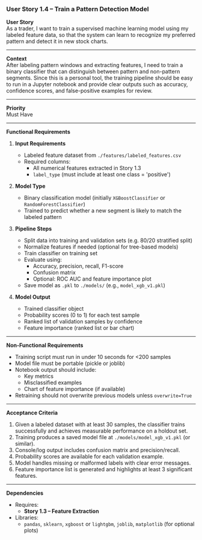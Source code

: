 ### User Story 1.4 – Train a Pattern Detection Model

**User Story**  
As a trader, I want to train a supervised machine learning model using my labeled feature data, so that the system can learn to recognize my preferred pattern and detect it in new stock charts.

---

**Context**  
After labeling pattern windows and extracting features, I need to train a binary classifier that can distinguish between pattern and non-pattern segments. Since this is a personal tool, the training pipeline should be easy to run in a Jupyter notebook and provide clear outputs such as accuracy, confidence scores, and false-positive examples for review.

---

**Priority**  
Must Have

---

**Functional Requirements**

1. **Input Requirements**
   - Labeled feature dataset from `./features/labeled_features.csv`
   - Required columns:
     - All numerical features extracted in Story 1.3
     - `label_type` (must include at least one class = 'positive')

2. **Model Type**
   - Binary classification model (initially `XGBoostClassifier` or `RandomForestClassifier`)
   - Trained to predict whether a new segment is likely to match the labeled pattern

3. **Pipeline Steps**
   - Split data into training and validation sets (e.g. 80/20 stratified split)
   - Normalize features if needed (optional for tree-based models)
   - Train classifier on training set
   - Evaluate using:
     - Accuracy, precision, recall, F1-score
     - Confusion matrix
     - Optional: ROC AUC and feature importance plot
   - Save model as `.pkl` to `./models/` (e.g., `model_xgb_v1.pkl`)

4. **Model Output**
   - Trained classifier object
   - Probability scores (0 to 1) for each test sample
   - Ranked list of validation samples by confidence
   - Feature importance (ranked list or bar chart)

---

**Non-Functional Requirements**

- Training script must run in under 10 seconds for <200 samples
- Model file must be portable (pickle or joblib)
- Notebook output should include:
  - Key metrics
  - Misclassified examples
  - Chart of feature importance (if available)
- Retraining should not overwrite previous models unless `overwrite=True`

---

**Acceptance Criteria**

1. Given a labeled dataset with at least 30 samples, the classifier trains successfully and achieves measurable performance on a holdout set.
2. Training produces a saved model file at `./models/model_xgb_v1.pkl` (or similar).
3. Console/log output includes confusion matrix and precision/recall.
4. Probability scores are available for each validation example.
5. Model handles missing or malformed labels with clear error messages.
6. Feature importance list is generated and highlights at least 3 significant features.

---

**Dependencies**

- Requires:
  - **Story 1.3 – Feature Extraction**
- Libraries:
  - `pandas`, `sklearn`, `xgboost` or `lightgbm`, `joblib`, `matplotlib` (for optional plots)
